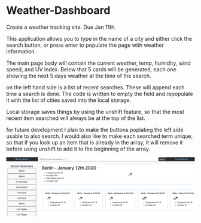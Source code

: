 # Weather-Dashboard
Create a weather tracking site. Due Jan 11th.

This application allows you to type in the name of a city and either click the search button, or press enter to populate the page with weather information.

The main page body will contain the current weather, temp, humidity, wind speed, and UV index.
Below that 5 cards will be generated, each one showing the next 5 days weather at the time of the search.

on the left hand side is a list of recent searches. These will append each time a search is done.  The code is written to empty the field and repopulate it with the list of cities saved into the local storage.

Local storage saves things by using the unshift feature, so that the most recent item searched will always be at the top of the list.

for future development I plan to make the buttons poplating the left side usable to also search.
I would also like to make each searched term unique, so that if you look up an item that is already in the array, it will remove it before using unshift to add it to the beginning of the array.

![Weather Screenshot](https://raw.githubusercontent.com/Sforzemon/Weather-Dashboard/master/assets/Weather%20Dash%20-%20Screenshot.png)

